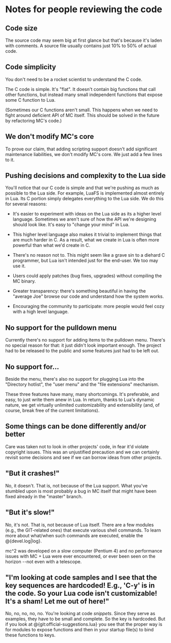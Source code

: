 Notes for people reviewing the code
===================================

Code size
---------

The source code may seem big at first glance but that's because it's
laden with comments. A source file usually contains just 10% to 50% of
actual code.


Code simplicity
---------------

You don't need to be a rocket scientist to understand the C code.

The C code is simple. It's "flat". It doesn't contain big functions that
call other functions, but instead many small independent functions
that expose some C function to Lua.

(Sometimes our C functions aren't small. This happens when we need to
fight around deficient API of MC itself. This should be solved in the
future by refactoring MC's code.)


We don't modify MC's core
-------------------------

To prove our claim, that adding scripting support doesn't add
significant maintenance liabilities, we don't modify MC's core. We just
add a few lines to it.


Pushing decisions and complexity to the Lua side
------------------------------------------------

You'll notice that our C code is simple and that we're pushing
as much as possible to the Lua side. For example, LuaFS is implemented
almost entirely in Lua. Its C portion simply delegates everything to the
Lua side. We do this for several reasons:

- It's easier to experiment with ideas on the Lua side as its a higher
level language. Sometimes we aren't sure of how the API we're designing
should look like. It's easy to "change your mind" in Lua.

- This higher level language also makes it trivial to implement things
that are much harder in C. As a result, what we create in Lua is
often more powerful than what we'd create in C.

- There's no reason not to. This might seem like a grave sin to a
diehard C programmer, but Lua isn't intended just for the end-user.
We too may use it.

- Users could apply patches (bug fixes, upgrades) without compiling
the MC binary.

- Greater transparency: there's something beautiful in having the
"average Joe" browse our code and understand how the system works.

- Encouraging the community to participate: more people would feel
cozy with a high level language.


No support for the pulldown menu
--------------------------------

Currently there's no support for adding items to the pulldown menu. There's
no special reason for that: it just didn't look important enough. The
project had to be released to the public and some features just had to be
left out.


No support for...
-----------------

Beside the menu, there's also no support for plugging Lua into the "Directory
hotlist", the "user menu" and the "file extensions" mechanism.

These three features have many, many shortcomings. It's preferable, and easy,
to just write them anew in Lua. In return, thanks to Lua's dynamic nature,
we get virtually unlimited customizability and extensibility (and, of course,
break free of the current limitations).


Some things can be done differently and/or better
-------------------------------------------------

Care was taken not to look in other projects' code, in fear it'd violate
copyright issues. This was an unjustified precaution and we can
certainly revisit some decisions and see if we can borrow ideas from
other projects.


"But it crashes!"
-----------------

No, it doesn't. That is, not because of the Lua support. What you've
stumbled upon is most probably a bug in MC itself that might have been
fixed already in the "master" branch.


"But it's slow!"
----------------

No, it's not. That is, not because of Lua itself. There are a few modules
(e.g., the GIT-related ones) that execute various shell commands. To learn
more about what/when such commands are executed, enable the @{devel.log|log}.

mc^2 was developed on a slow computer (Pentium 4) and no performance
issues with MC + Lua were ever encountered, or ever been seen on the
horizon --not even with a telescope.


"I'm looking at code samples and I see that the key sequences are hardcoded! E.g., 'C-y' is in the code. So your Lua code isn't customizable! It's a sham! Let me out of here!"
---------------------------

No, no, no, no, no. You're looking at code _snippets_. Since
they serve as examples, they have to be small and complete. So the key is
hardcoded. But if you look at @{git:official-suggestions.lua} you see
that the proper way is for modules to expose functions and then in your
startup file(s) to bind these functions to keys.
